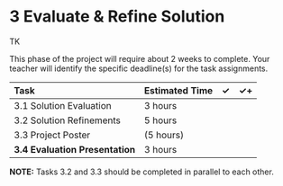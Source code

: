 # 3 Evaluate & Refine Solution

TK

This phase of the project will require about 2 weeks to complete. Your teacher will identify the specific deadline\(s\) for the task assignments.

| Task | Estimated Time | ✓ | ✓+ |
| :--- | :--- | :--- | :--- |
| 3.1 Solution Evaluation | 3 hours |  |  |
| 3.2 Solution Refinements | 5 hours |  |  |
| 3.3 Project Poster | \(5 hours\) |  |  |
| **3.4 Evaluation Presentation** | 3 hours |  |  |

**NOTE:** Tasks 3.2 and 3.3 should be completed in parallel to each other.

